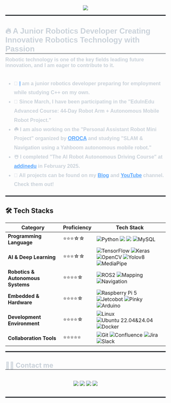 <!--[1] Header--------------------------------------------------------------------------------------------------------------------------------------------------------------------------------------------------------------------------->   
<div align="center">
    <img src="https://capsule-render.vercel.app/api?type=waving&color=gradient&height=180&text=Hi👋,%20I'm%20Sunghyun&animation=fadeIn&fontColor=ffffff&fontSize=40" />
</div>
<hr style="border: 1px solid #21262d;"/>

<!--[2] Introduction--------------------------------------------------------------------------------------------------------------------------------------------------------------------------------------------------------------------------->   
<div style="text-align: left; font-family: Arial, sans-serif;">
    <h2 style="border-bottom: 1px solid #21262d; color: #c9d1d9; font-size: 24px; margin-bottom: 10px;">🔥 A Junior Robotics Developer Creating Innovative Robotics Technology with Passion</h2>
    <div style="font-weight: 700; font-size: 16px; text-align: left; color: #c9d1d9;">
        Robotic technology is one of the key fields leading future innovation, and I am eager to contribute to it.<br/><br/>
        <ul style="line-height: 1.8;">
            <li>📌 <a href="https://www.linkedin.com/search/results/all/?fetchDeterministicClustersOnly=true&heroEntityKey=urn%3Ali%3Afsd_profile%3AACoAAFgzvTQBR1BIOkGOExoz147cv51LxFHUNSs&keywords=%EC%A1%B0%EC%84%B1%ED%98%84&origin=RICH_QUERY_SUGGESTION&position=1&searchId=fab89f28-4500-4662-9095-cb72d10edea8&sid=R6b&spellCorrectionEnabled=false" target="_blank" style="color: #58a6ff;">I</a> am a junior robotics developer preparing for employment while studying C++ on my own.</li>
            <li>🌱 Since March, I have been participating in the "EduInEdu Advanced Course: 44-Day Robot Arm + Autonomous Mobile Robot Project."</li>
            <li>☘️ I am also working on the "Personal Assistant Robot Mini Project" organized by <a href="https://cafe.naver.com/openrt" target="_blank" style="color: #58a6ff;">OROCA</a> and studying "SLAM & Navigation using a Yahboom autonomous mobile robot."</li>
            <li>☃️ I completed "The AI Robot Autonomous Driving Course" at <a href="https://github.com/addinedu-ros-7th" target="_blank" style="color: #58a6ff;">addinedu</a> in February 2025.</li>
            <li>🔭 All projects can be found on my <a href="https://roastb.tistory.com/" target="_blank" style="color: #58a6ff;">Blog</a> and <a href="https://www.youtube.com/channel/UCjv7NvKzkCB6vfdkZwwm_qg" target="_blank" style="color: #58a6ff;">YouTube</a> channel. Check them out!</li>
        </ul>
    </div>
</div>

<hr style="border: 1px solid #21262d; margin-top: 20px;"/>

<!--[3] Skill Stack--------------------------------------------------------------------------------------------------------------------------------------------------------------------------------------------------------------------------->    
## 🛠️ Tech Stacks

<div align="center">

| **Category**        | **Proficiency** | **Tech Stack** |
|--------------------|---------------|--------------------------------------------------------------------------------------------------------------------------------------------------------------------------------------------------------------------------------------|
| **Programming Language** | ⭐⭐⭐☆☆ | ![Python](https://img.shields.io/badge/Python-3776AB?style=for-the-badge&logo=Python&logoColor=white) <img src="https://img.shields.io/badge/C++-00599C?style=for-the-badge&logo=C%2B%2B&logoColor=white"> <img src="https://img.shields.io/badge/C-A8B9CC?style=for-the-badge&logo=C&logoColor=white"> ![MySQL](https://img.shields.io/badge/MySQL-4479A1?style=for-the-badge&logo=MySQL&logoColor=white)|
| **AI & Deep Learning** | ⭐⭐⭐☆☆ | ![TensorFlow](https://img.shields.io/badge/Tensorflow-FF6F00?style=for-the-badge&logo=Tensorflow&logoColor=white) ![Keras](https://img.shields.io/badge/Keras-D00000?style=for-the-badge&logo=Keras&logoColor=white) ![OpenCV](https://img.shields.io/badge/opencv-5C3EE8?style=for-the-badge&logo=opencv&logoColor=white) ![Yolov8](https://img.shields.io/badge/Yolov8-111F68?style=for-the-badge&logo=yolo&logoColor=white) ![MediaPipe](https://img.shields.io/badge/mediapipe-0097A7?style=for-the-badge&logo=Mediapipe&logoColor=white) |
| **Robotics & Autonomous Systems** | ⭐⭐⭐⭐☆ | ![ROS2](https://img.shields.io/badge/ROS2-22314E?style=for-the-badge&logo=ROS&logoColor=white)  ![Mapping](https://img.shields.io/badge/Mapping-0D597F?style=for-the-badge&logo=ROS&logoColor=white) ![Navigation](https://img.shields.io/badge/Navigation-0D597F?style=for-the-badge&logo=ROS&logoColor=white) |
| **Embedded & Hardware** | ⭐⭐⭐⭐☆ | ![Raspberry Pi 5](https://img.shields.io/badge/raspberrypi5-A22846?style=for-the-badge&logo=raspberrypi&logoColor=white) ![Jetcobot](https://img.shields.io/badge/Jetcobot-00A82D?style=for-the-badge&logo=probot&logoColor=white) ![Pinky](https://img.shields.io/badge/Pinky-FF3850?style=for-the-badge&logo=probot&logoColor=white) ![Arduino](https://img.shields.io/badge/Arduino-00878F?style=for-the-badge&logo=Arduino&logoColor=white)|
| **Development Environment** | ⭐⭐⭐⭐☆ | ![Linux](https://img.shields.io/badge/Linux-FCC624?style=for-the-badge&logo=Linux&logoColor=white) ![Ubuntu 22.04&24.04](https://img.shields.io/badge/Ubuntu%2022.04%2024.04-E95420?style=for-the-badge&logo=Ubuntu&logoColor=white) ![Docker](https://img.shields.io/badge/docker-2496ED?style=for-the-badge&logo=docker&logoColor=white) |
| **Collaboration Tools** | ⭐⭐⭐⭐⭐ | ![Git](https://img.shields.io/badge/Git-F05032?style=for-the-badge&logo=Git&logoColor=white) ![Confluence](https://img.shields.io/badge/confluence-172B4D?style=for-the-badge&logo=confluence&logoColor=white) ![Jira](https://img.shields.io/badge/jira-0052CC?style=for-the-badge&logo=jira&logoColor=white) ![Slack](https://img.shields.io/badge/slack-4A154B?style=for-the-badge&logo=slack&logoColor=white) |

</div>

<hr style="border: 1px solid #21262d;"/>

<!--[4] Stats--------------------------------------------------------------------------------------------------------------------------------------------------------------------------------------------------------------------------->   
<div style="text-align: left;">
    <h2 style="border-bottom: 1px solid #21262d; color: #c9d1d9;"> 🧑‍💻 Contact me </h2> <br> 
    <div align="center"> 
         <a href=https://www.youtube.com/channel/UCjv7NvKzkCB6vfdkZwwm_qg> <img src="https://img.shields.io/badge/Youtube-FF0000?style=for-the-badge&logo=Youtube&logoColor=white"></a>
         <a href=https://roastb.tistory.com/> <img src="https://img.shields.io/badge/tistory-FF6000?style=for-the-badge&logo=tistory&logoColor=white&link=https://roastb.tistory.com/"></a>
         <a href=mailto:iceative12@gmail.com> <img src="https://img.shields.io/badge/Gmail-EA4335?style=for-the-badge&logo=Gmail&logoColor=white&link=mailto:iceative12@gmail.com"></a>
         <a href=mailto:3388tjdgus@naver.com> <img src="https://img.shields.io/badge/Naver-03C75A?style=for-the-badge&logo=Naver&logoColor=white&link=mailto:3388tjdgus@naver.com"></a>
    </div>  <br> 
</div>

<hr style="border: 1px solid #21262d;"/>

